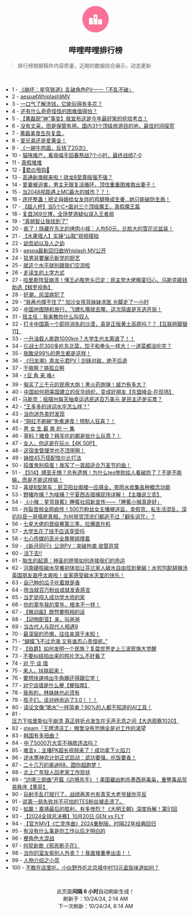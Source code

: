 <div align="center">
    <img src="./assets/icon_rank.png" alt="logo" />
    <h2>哔哩哔哩排行榜</h>
</div>

> 排行榜根据稿件内容质量，近期的数据综合展示，动态更新

<br />

<ul><li><span>1 - <a href=https://www.bilibili.com/BV1yyC1YQEpk>《崩坏：星穹铁道》乱破角色PV——「不乱不破」</a></span></li><li><span>2 - <a href=https://www.bilibili.com/BV16yyVYxEUt>aespa《Whiplash》MV</a></span></li><li><span>3 - <a href=https://www.bilibili.com/BV19AyzYJE9s>一口气了解洗钱，它能玩得有多花？</a></span></li><li><span>4 - <a href=https://www.bilibili.com/BV1KNyYYREyj>还有什么奇奇怪怪的困难值得怕？</a></span></li><li><span>5 - <a href=https://www.bilibili.com/BV1F1yVYdEEr>【黄磊厨“神”事变】我宣布这是今年最好笑的挖坟考古！</a></span></li><li><span>6 - <a href=https://www.bilibili.com/BV135yaYfESJ>没有文采，但是保管有用。国内31个顶级旅游目的地，最佳时间探究</a></span></li><li><span>7 - <a href=https://www.bilibili.com/BV1dVyLYsEmR>黄磊美食生存复盘..</a></span></li><li><span>8 - <a href=https://www.bilibili.com/BV1zmyVYWETP>爱兄弟还是爱黄金！</a></span></li><li><span>9 - <a href=https://www.bilibili.com/BV1PVCfYHEF9>《一碗牛肉面，反转了20次》</a></span></li><li><span>10 - <a href=https://www.bilibili.com/BV1mZCdYXEAr>猫咪难产，看我喵手回春熬战7个小时，最终战绩7-0</a></span></li><li><span>11 - <a href=https://www.bilibili.com/BV1cvyaYLErh>真假堆堆</a></span></li><li><span>12 - <a href=https://www.bilibili.com/BV1UfyaYZEib>🌠君の甩钩🌠</a></span></li><li><span>13 - <a href=https://www.bilibili.com/BV1fMyLYZE1n>高通新旗舰来啦！骁龙8至尊版强不强？</a></span></li><li><span>14 - <a href=https://www.bilibili.com/BV1nyyiYREp2>爱妻被迫害，男主无限复活循环，顶住重重困难救出妻子！</a></span></li><li><span>15 - <a href=https://www.bilibili.com/BV1noyhY3E3a>当2048视距遇上MC最大的城市？？！</a></span></li><li><span>16 - <a href=https://www.bilibili.com/BV13my5YVENZ>连环整蛊！把丈母娘给女友炸的鸡腿换成生姜…她只能破防生吞！</a></span></li><li><span>17 - <a href=https://www.bilibili.com/BV1PnC9Y3EHG>【超人杯】当5个C+面对三个顶级魔王，真假魔王篇</a></span></li><li><span>18 - <a href=https://www.bilibili.com/BV16DyLYFE62>复盘369兰博，全场梦游疑似误入王者局</a></span></li><li><span>19 - <a href=https://www.bilibili.com/BV1CpyzYiE7e>“真弱智让我找到了”</a></span></li><li><span>20 - <a href=https://www.bilibili.com/BV1PZyWYtEQY>疯了！隐藏在东北的烤肉小城：人均50元，比脸大的雪花论盆装！</a></span></li><li><span>21 - <a href=https://www.bilibili.com/BV15iyWYkE9L>【水果猎人】实锤“山取”视频摆拍</a></span></li><li><span>22 - <a href=https://www.bilibili.com/BV18ryGYzESG>幼吾幼以及人之幼</a></span></li><li><span>23 - <a href=https://www.bilibili.com/BV1B1yVYRESW>aespa最新回归曲Whiplash&nbsp;MV公开</a></span></li><li><span>24 - <a href=https://www.bilibili.com/BV1K6yBYKEJk>猛男非要展示新学的厨艺</a></span></li><li><span>25 - <a href=https://www.bilibili.com/BV11TyYYpEw6>就这个水平就别跟我们交流啦</a></span></li><li><span>26 - <a href=https://www.bilibili.com/BV1uCyYYfEGP>走读生的上学方式</a></span></li><li><span>27 - <a href=https://www.bilibili.com/BV1f1yVYREg1>哈里斯阵营崩溃！懂王必胜势头已定：民主党大佬晚宴归心、马斯克砸钱助选【精罗视角】</a></span></li><li><span>28 - <a href=https://www.bilibili.com/BV1BTyVYSEgS>好潮，风湿病犯了</a></span></li><li><span>29 - <a href=https://www.bilibili.com/BV1sJyxYwER6>“我再也撑不住了”&nbsp;加沙女孩背妹妹求医&nbsp;光脚走了一小时</a></span></li><li><span>30 - <a href=https://www.bilibili.com/BV1e4yJYAEEv>中国地图随机旅行，飞镖扎哪就去哪，这次简直是天选开局！</a></span></li><li><span>31 - <a href=https://www.bilibili.com/BV1VsyBYjEbi>班主任：我来教你什么叫驭人</a></span></li><li><span>32 - <a href=https://www.bilibili.com/BV1wRyHYQE1d>打卡中国第一个即将消失的沙漠，真是正版黄土高原吗？？【互联网脚替11】</a></span></li><li><span>33 - <a href=https://www.bilibili.com/BV1fuyVYJEPF>一升油载人能跑1000km？大学生也太离谱了！！</a></span></li><li><span>34 - <a href=https://www.bilibili.com/BV1atCRYsEp2>仨战士花300多吃东北菜，饺子和拳头一样大！一道菜都没吃完？</a></span></li><li><span>35 - <a href=https://www.bilibili.com/BV161yVYREPt>我敢说99%的男生都是这样！</a></span></li><li><span>36 - <a href=https://www.bilibili.com/BV1XPyzYUETz>《归龙潮》青龙元君PV&nbsp;|&nbsp;剑锋对敌，绝不后退</a></span></li><li><span>37 - <a href=https://www.bilibili.com/BV1MAyHY4Ew6>干嘛啊？搞孤立啊</a></span></li><li><span>38 - <a href=https://www.bilibili.com/BV1pfyvYxECi>⚡豆&nbsp;角&nbsp;来&nbsp;咯⚡</a></span></li><li><span>39 - <a href=https://www.bilibili.com/BV1ZDyiYSEYz>我买了三千元的民用大炮！黑火药炮弹！威力有多大？</a></span></li><li><span>40 - <a href=https://www.bilibili.com/BV1QoyaYFEh1>中国如何把美国建立的反华组织，变成好朋友【东盟峰会·在现场】</a></span></li><li><span>41 - <a href=https://www.bilibili.com/BV1SpyVY6Eob>马斯克：摇摆州每天抽幸运选民送百万美元&nbsp;是民主还是买票？</a></span></li><li><span>42 - <a href=https://www.bilibili.com/BV1RayWY5Er8>“王多多的诗词水平怎么样？”</a></span></li><li><span>43 - <a href=https://www.bilibili.com/BV1dQyeY3Ez8>当你送外卖时发现</a></span></li><li><span>44 - <a href=https://www.bilibili.com/BV1PTCfYxEQn>“网红不刷碗”免煮速食！预制人狂喜？！</a></span></li><li><span>45 - <a href=https://www.bilibili.com/BV1UJynYdEN4>男&nbsp;女&nbsp;生&nbsp;最&nbsp;爽&nbsp;的&nbsp;一&nbsp;集</a></span></li><li><span>46 - <a href=https://www.bilibili.com/BV1FyyiYREjX>草料？猪食？韩军吃的都是些什么玩意？！</a></span></li><li><span>47 - <a href=https://www.bilibili.com/BV1fTyVYQEbh>女人，你这是在玩火【4K&nbsp;50P】</a></span></li><li><span>48 - <a href=https://www.bilibili.com/BV1DpyVY6EcC>这宿舍管理学也不顶用啊！</a></span></li><li><span>49 - <a href=https://www.bilibili.com/BV1PayaY7ErH>妹控45万搭配性价比打法</a></span></li><li><span>50 - <a href=https://www.bilibili.com/BV1jBytYoErJ>捣蛋鬼别捣蛋！我写了一首超适合万圣节的曲！</a></span></li><li><span>51 - <a href=https://www.bilibili.com/BV1u1y5YyEyP>【S14】搏至无憾？总有遗憾！为什么tes惨败给人看破防了？不是不能输，而是不能这样输！</a></span></li><li><span>52 - <a href=https://www.bilibili.com/BV1iiyzYoECb>喜提B型房车：厨卫阳台阁楼一应俱全，带雨水收集各种概念功能</a></span></li><li><span>53 - <a href=https://www.bilibili.com/BV1gWyeYhEjt>野猪咋捕？为啥捕？宁夏西吉猎捕现场详解！【主播说三农】</a></span></li><li><span>54 - <a href=https://www.bilibili.com/BV1YKC2YqEXL>《小猴：星穹铁蕉》睡蕉社招新宣传——「睡蕉小猴真是好」</a></span></li><li><span>55 - <a href=https://www.bilibili.com/BV16FypY7ET8>炸裂音频全网疯传！500万粉丝女主播被送监，卖假货、私生活混乱，深扒抖音一哥塌房真相，为何带货顶流们都逃不过「翻车诅咒」？</a></span></li><li><span>56 - <a href=https://www.bilibili.com/BV1Z5y7YaEGW>七星大佬的晋级赛第三季，拉爆直升机</a></span></li><li><span>57 - <a href=https://www.bilibili.com/BV1dmyaYKEQh>大学生花了钱不应该享受吗</a></span></li><li><span>58 - <a href=https://www.bilibili.com/BV1ZpyHYkEmo>七心传媒的高光全靠猩姐撑着</a></span></li><li><span>59 - <a href=https://www.bilibili.com/BV1jSynYTE5k>《新月同行》公测PV：突破拘束&nbsp;收管异常</a></span></li><li><span>60 - <a href=https://www.bilibili.com/BV1doyVY7EEB>活下去!!</a></span></li><li><span>61 - <a href=https://www.bilibili.com/BV1BVyBY9EEw>胎生的起源：神圣的脐带如何连接我们的命运</a></span></li><li><span>62 - <a href=https://www.bilibili.com/BV1PQyHY9ER3>河南硬核碳水早餐初体验让芬兰家人碳水自由炫到晕碳！水煎包配胡辣汤英国朋友直呼太爽啦！全家感受碳水天堂的快乐！</a></span></li><li><span>63 - <a href=https://www.bilibili.com/BV1hPy5YkEYE>自己种的瓜子吃着就是香</a></span></li><li><span>64 - <a href=https://www.bilibili.com/BV1zUyVYXExE>咣当就百万粉丝成就发表感言</a></span></li><li><span>65 - <a href=https://www.bilibili.com/BV11AyhY7Ep3>当歹徒闯入成功学大师的家</a></span></li><li><span>66 - <a href=https://www.bilibili.com/BV1syCRYyEB7>你的童年我的童年，根本不一样！</a></span></li><li><span>67 - <a href=https://www.bilibili.com/BV1epybYdEPV>【微动画】既然要照相的话</a></span></li><li><span>68 - <a href=https://www.bilibili.com/BV1ShyBYGEUx>【动物配音】来，叫爸爸</a></span></li><li><span>69 - <a href=https://www.bilibili.com/BV1LAy8YbEWz>当古代人与现代人相遇9</a></span></li><li><span>70 - <a href=https://www.bilibili.com/BV1isyhYAEBQ>最深层的恐惧，往往来源于未知！</a></span></li><li><span>71 - <a href=https://www.bilibili.com/BV1qiyzYoEM5>“蝴蝶飞不过沧海&nbsp;又有谁忍心责怪呢。”</a></span></li><li><span>72 - <a href=https://www.bilibili.com/BV1GaCmYzETj>【伯爵】如何发明一个民族？复盘世界史上三波民族大觉醒</a></span></li><li><span>73 - <a href=https://www.bilibili.com/BV17ZCoYkEYh>不要纠结拍出来的照片怎么不好看了</a></span></li><li><span>74 - <a href=https://www.bilibili.com/BV1PJy5YYEEz>对&nbsp;宁&nbsp;谈&nbsp;墙</a></span></li><li><span>75 - <a href=https://www.bilibili.com/BV1exyhYaEep>来人，扶朕起来！</a></span></li><li><span>76 - <a href=https://www.bilibili.com/BV1dyy8Y8Ejs>要想快速啃出牛角髓还得跟它学！</a></span></li><li><span>77 - <a href=https://www.bilibili.com/BV1eayHYqEtx>对宁谈墙是什么梗【梗指南】</a></span></li><li><span>78 - <a href=https://www.bilibili.com/BV1tyyHYbEf6>我有的，林妹妹也必须有</a></span></li><li><span>79 - <a href=https://www.bilibili.com/BV15jyVY1ELR>孩子们，该对峙命运了3.0！！！</a></span></li><li><span>80 - <a href=https://www.bilibili.com/BV14ECdYnEuJ>读论文像“喝水”一样简单？90%的人都不知道的AI工具！</a></span></li><li><span>81 - <a href=https://www.bilibili.com/BV1kjyYYjE3E>压力下哈里斯似乎崩溃&nbsp;真正转折点发生在无声无息之间【大选观察1020】</a></span></li><li><span>82 - <a href=https://www.bilibili.com/BV1qbyAYdE8D>steam『王牌清洁工』眼里没有恐惧全是对工作的渴望</a></span></li><li><span>83 - <a href=https://www.bilibili.com/BV19jyVYyErk>韩国有多扭曲？</a></span></li><li><span>84 - <a href=https://www.bilibili.com/BV1Qcy5YyEKP>中了5000万大奖不捐款违法吗？</a></span></li><li><span>85 - <a href=https://www.bilibili.com/BV1obyHYBEGh>难言x：主播PK超长视频来了！成功拿下火焰刀</a></span></li><li><span>86 - <a href=https://www.bilibili.com/BV1TKydYpEPW>逆水寒神农计划正式启动：武功要强，吃饭要香！</a></span></li><li><span>87 - <a href=https://www.bilibili.com/BV1NRy5YBEeQ>二十几万的奥迪R8，圆你超跑梦！</a></span></li><li><span>88 - <a href=https://www.bilibili.com/BV1ovytYZEqw>北上广年轻人回老家工作现状</a></span></li><li><span>89 - <a href=https://www.bilibili.com/BV1QHyVY3E61>“边境三部曲”开篇《边境杀手》！美国雇凶刺杀墨西哥毒枭，重整毒品贸易秩序【墨菲】</a></span></li><li><span>90 - <a href=https://www.bilibili.com/BV1hbyLYLEr5>玩射手乱打就行了，战绩再差也有青天大老爷替你平反</a></span></li><li><span>91 - <a href=https://www.bilibili.com/BV1RQyeY3E5Q>说第一局失败并不可怕的TES粉丝被击溃了。</a></span></li><li><span>92 - <a href=https://www.bilibili.com/BV1vDy3YCEo9>如赢！嘉靖最后的胜利，有多惨烈？《大明王朝》深度拆解！第51回</a></span></li><li><span>93 - <a href=https://www.bilibili.com/BV1AeyeY9Eab>【2024全球总决赛】10月20日&nbsp;GEN&nbsp;vs&nbsp;FLY</a></span></li><li><span>94 - <a href=https://www.bilibili.com/BV1TgyWY8Eqj>【官方MV】《亡灵序曲》2024重制版，时隔22年经典回归</a></span></li><li><span>95 - <a href=https://www.bilibili.com/BV15LyVYjEd1>有没有什么事是你工作以后才明白的</a></span></li><li><span>96 - <a href=https://www.bilibili.com/BV1VUy8YZEYq>梗角色大混战</a></span></li><li><span>97 - <a href=https://www.bilibili.com/BV1GeCoYFEuQ>何炅新歌《邪恶栀子花》</a></span></li><li><span>98 - <a href=https://www.bilibili.com/BV1zfyJYgEhB>当你的室友偷别人外卖？！我直接重拳出击！！</a></span></li><li><span>99 - <a href=https://www.bilibili.com/BV19jyeYKEKA>人物介绍之小蓝</a></span></li><li><span>100 - <a href=https://www.bilibili.com/BV1FPyVY9ExZ>不敢在店里吃，小伙野外吃北京城中村13元盒饭味道如何？</a></span></li></ul>

<br />

<p align=center>此页面<strong>间隔 6 小时</strong>自动刷新生成！<br>刷新于：10/24/24, 2:14 AM<br>下一次刷新：10/24/24, 8:14 AM</p>
